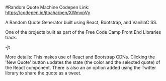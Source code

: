 #Random Quote Machine
Codepen Link: https://codepen.io/jtoaha/pen/XWmvpVy

A Random Quote Generator built using React, Bootstrap, and VanillaC SS.

One of the projects built as part of the Free Code Camp Front End Libraries track.

-jt

More details:
This makes use of  React and Bootstrap CDNs.
Clicking the 'New Quote' button updates the state (the color and the selected quote) of the React component.
There is also an an option added using the Twitter library to share the quote as a tweet.
